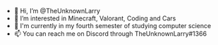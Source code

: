 - 👋 Hi, I’m @TheUnknownLarry
- 👀 I’m interested in Minecraft, Valorant, Coding and Cars
- 🌱 I'm currently in my fourth semester of studying computer science
- 📫 You can reach me on Discord through TheUnknownLarry#1366

<!---
TheUnknownLarry/TheUnknownLarry is a ✨ special ✨ repository because its `README.md` (this file) appears on your GitHub profile.
You can click the Preview link to take a look at your changes.
--->

